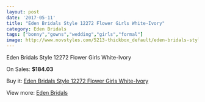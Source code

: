 ```yaml
---
layout: post
date: '2017-05-11'
title: "Eden Bridals Style 12272 Flower Girls White-Ivory"
category: Eden Bridals
tags: ["bonny","gowns","wedding","girls","formal"]
image: http://www.novstyles.com/5213-thickbox_default/eden-bridals-style-12272-flower-girls-white-ivory.jpg
---
```

Eden Bridals Style 12272 Flower Girls White-Ivory

On Sales: **$184.03**
<a href="https://www.novstyles.com/en/eden-bridals/3245-eden-bridals-style-12272-flower-girls-white-ivory.html"><amp-img layout="responsive" width="600" height="600" src="//www.novstyles.com/5213-thickbox_default/eden-bridals-style-12272-flower-girls-white-ivory.jpg" alt="Eden Bridals Style 12272 Flower Girls White-Ivory 0" /></a>
<a href="https://www.novstyles.com/en/eden-bridals/3245-eden-bridals-style-12272-flower-girls-white-ivory.html"><amp-img layout="responsive" width="600" height="600" src="//www.novstyles.com/5214-thickbox_default/eden-bridals-style-12272-flower-girls-white-ivory.jpg" alt="Eden Bridals Style 12272 Flower Girls White-Ivory 1" /></a>

Buy it: [Eden Bridals Style 12272 Flower Girls White-Ivory](https://www.novstyles.com/en/eden-bridals/3245-eden-bridals-style-12272-flower-girls-white-ivory.html "Eden Bridals Style 12272 Flower Girls White-Ivory")

View more: [Eden Bridals](https://www.novstyles.com/en/19-eden-bridals "Eden Bridals")